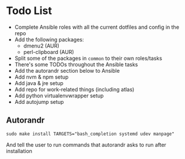 # Todo List

* Complete Ansible roles with all the current dotfiles and config in the repo
* Add the following packages:
    * dmenu2 (AUR)
    * perl-clipboard (AUR)
* Split some of the packages in `common` to their own roles/tasks
* There's some TODOs throughout the Ansible tasks
* Add the autorandr section below to Ansible
* Add nvm & npm setup
* Add java & jre setup
* Add repo for work-related things (including atlas)
* Add python virtualenvwrapper setup
* Add autojump setup

## Autorandr

`sudo make install TARGETS="bash_completion systemd udev manpage"`

And tell the user to run commands that autorandr asks to run after installation

